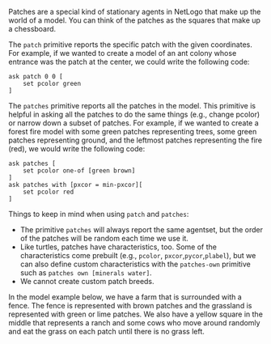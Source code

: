 ﻿Patches are a special kind of stationary agents in NetLogo that make up the world of a model. You can think of the patches as the squares that make up a chessboard. 



The `patch` primitive reports the specific patch with the given coordinates. For example, if we wanted to create a model of an ant colony whose entrance was the patch at the center, we could write the following code:



```
ask patch 0 0 [
	set pcolor green
]
```

 

The `patches` primitive reports all the patches in the model. This primitive is helpful in asking all the patches to do the same things (e.g., change pcolor) or narrow down a subset of patches. For example, if we wanted to create a forest fire model with some green patches representing trees, some green patches representing ground, and the leftmost patches representing the fire (red), we would write the following code:



```
ask patches [
	set pcolor one-of [green brown]
]
ask patches with [pxcor = min-pxcor][
	set pcolor red
]
```



Things to keep in mind when using `patch` and `patches`:

* The primitive `patches` will always report the same agentset, but the order of the patches will be random each time we use it.
* Like turtles, patches have characteristics, too. Some of the characteristics come prebuilt (e.g., `pcolor`, `pxcor`,`pycor`,`plabel`), but we can also define custom characteristics with the `patches-own` primitive such as `patches own [minerals water]`.
* We cannot create custom patch breeds.



In the model example below, we have a farm that is surrounded with a fence. The fence is represented with brown patches and the grassland is represented with green or lime patches. We also have a yellow square in the middle that represents a ranch and some cows who move around randomly and eat the grass on each patch until there is no grass left.

